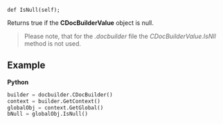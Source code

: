 `def IsNull(self);`

Returns true if the **CDocBuilderValue** object is null.

> Please note, that for the *.docbuilder* file the *CDocBuilderValue.IsNll* method is not used.

## Example

**Python**

``` py
builder = docbuilder.CDocBuilder()
context = builder.GetContext()
globalObj = context.GetGlobal()
bNull = globalObj.IsNull()
```
